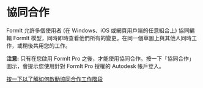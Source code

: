# 協同合作

FormIt 允許多個使用者 (在 Windows、iOS 或網頁用戶端的任意組合上) 協同編輯 FormIt 模型，同時即時查看他們所有的變更。在同一個草圖上與其他人同時工作，或稍後共用您的工作。

**注意:** 只有在您啟用 FormIt Pro 之後，才能使用協同合作。按一下「協同合作」圖示，會提示您使用針對 FormIt Pro 授權的 Autodesk 帳戶登入。

[按一下以了解如何啟動協同合作工作階段](../tool-library/collaboration.md)
